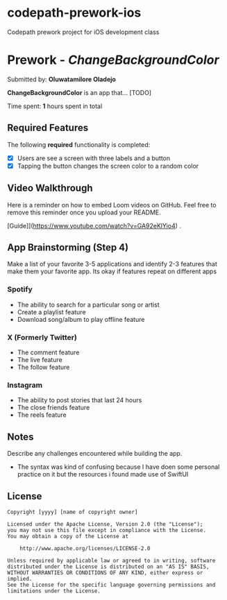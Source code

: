 # codepath-prework-ios
Codepath prework project for iOS development class 

# Prework - *ChangeBackgroundColor*

Submitted by: **Oluwatamilore Oladejo**

**ChangeBackgroundColor** is an app that... [TODO] 

Time spent: **1** hours spent in total

## Required Features

The following **required** functionality is completed:

- [x] Users are see a screen with three labels and a button
- [x] Tapping the button changes the screen color to a random color
 
## Video Walkthrough

Here is a reminder on how to embed Loom videos on GitHub. Feel free to remove this reminder once you upload your README. 

[Guide]](https://www.youtube.com/watch?v=GA92eKlYio4) .

## App Brainstorming (Step 4)
Make a list of your favorite 3-5 applications and identify 2-3 features that make them your favorite app. Its okay if features repeat on different apps
### Spotify
- The ability to search for a particular song or artist
- Create a playlist feature
- Download song/album to play offline feature

### X (Formerly Twitter)
- The comment feature
- The live feature
- The follow feature

### Instagram
- The ability to post stories that last 24 hours
- The close friends feature
- The reels feature

## Notes
Describe any challenges encountered while building the app.
- The syntax was kind of confusing because I have doen some personal practice on it but the resources i found made use of SwiftUI

## License

    Copyright [yyyy] [name of copyright owner]

    Licensed under the Apache License, Version 2.0 (the "License");
    you may not use this file except in compliance with the License.
    You may obtain a copy of the License at

        http://www.apache.org/licenses/LICENSE-2.0

    Unless required by applicable law or agreed to in writing, software
    distributed under the License is distributed on an "AS IS" BASIS,
    WITHOUT WARRANTIES OR CONDITIONS OF ANY KIND, either express or implied.
    See the License for the specific language governing permissions and
    limitations under the License.
